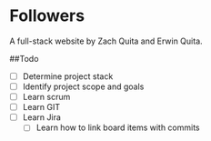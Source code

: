 # Followers

A full-stack website by Zach Quita and Erwin Quita.

##Todo

- [ ] Determine project stack
- [ ] Identify project scope and goals
- [ ] Learn scrum
- [ ] Learn GIT
- [ ] Learn Jira
    - [ ] Learn how to link board items with commits
